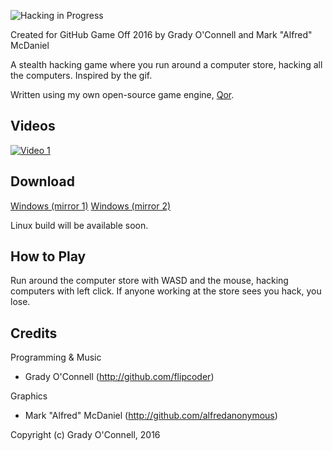 ![Hacking in Progress](http://i.imgur.com/7MIJD4y.jpg)

Created for GitHub Game Off 2016 by Grady O'Connell and Mark "Alfred" McDaniel

A stealth hacking game where you run around a computer store, hacking all the computers.
Inspired by the gif.

Written using my own open-source game engine, [Qor](http://github.com/flipcoder/qor).

## Videos

[![Video 1](http://img.youtube.com/vi/-mwickYxVTg/0.jpg)](http://www.youtube.com/watch?v=-mwickYxVTg)

## Download

[Windows (mirror 1)](http://naos.node-3.net/flipcoder/HackingInProgress.zip)
[Windows (mirror 2)](http://filedropper.com/hackinginprogress)

Linux build will be available soon.

## How to Play

Run around the computer store with WASD and the mouse,
hacking computers with left click.
If anyone working at the store sees you hack, you lose.

## Credits

Programming & Music
- Grady O'Connell (http://github.com/flipcoder)

Graphics
- Mark "Alfred" McDaniel (http://github.com/alfredanonymous)

Copyright (c) Grady O'Connell, 2016

